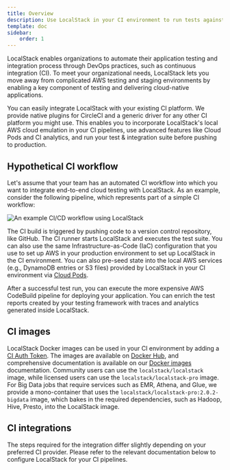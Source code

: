 ```yaml
---
title: Overview
description: Use LocalStack in your CI environment to run tests against your AWS infrastructure in a high-fidelity cloud emulator.
template: doc
sidebar:
    order: 1
---
```


LocalStack enables organizations to automate their application testing and integration process through DevOps practices, such as continuous integration (CI).
To meet your organizational needs, LocalStack lets you move away from complicated AWS testing and staging environments by enabling a key component of testing and delivering cloud-native applications.

You can easily integrate LocalStack with your existing CI platform.
We provide native plugins for CircleCI and a generic driver for any other CI platform you might use.
This enables you to incorporate LocalStack's local AWS cloud emulation in your CI pipelines, use advanced features like Cloud Pods and CI analytics, and run your test & integration suite before pushing to production.

## Hypothetical CI workflow

Let's assume that your team has an automated CI workflow into which you want to integrate end-to-end cloud testing with LocalStack.
As an example, consider the following pipeline, which represents part of a simple CI workflow:

![An example CI/CD workflow using LocalStack](/images/aws/localstack-in-ci.svg)

The CI build is triggered by pushing code to a version control repository, like GitHub.
The CI runner starts LocalStack and executes the test suite.
You can also use the same Infrastructure-as-Code (IaC) configuration that you use to set up AWS in your production environment to set up LocalStack in the CI environment.
You can also pre-seed state into the local AWS services (e.g., DynamoDB entries or S3 files) provided by LocalStack in your CI environment via [Cloud Pods](/aws/capabilities/state-management/cloud-pods).

After a successful test run, you can execute the more expensive AWS CodeBuild pipeline for deploying your application.
You can enrich the test reports created by your testing framework with traces and analytics generated inside LocalStack.

## CI images

LocalStack Docker images can be used in your CI environment by adding a [CI Auth Token](https://app.localstack.cloud/workspace/auth-tokens).
The images are available on [Docker Hub](https://hub.docker.com/r/localstack/localstack/tags), and comprehensive documentation is available on our [Docker images](https://docs.localstack.cloud/references/docker-images/) documentation.
Community users can use the `localstack/localstack` image, while licensed users can use the `localstack/localstack-pro` image.
For Big Data jobs that require services such as EMR, Athena, and Glue, we provide a mono-container that uses the `localstack/localstack-pro:2.0.2-bigdata` image, which bakes in the required dependencies, such as Hadoop, Hive, Presto, into the LocalStack image.

## CI integrations

The steps required for the integration differ slightly depending on your preferred CI provider.
Please refer to the relevant documentation below to configure LocalStack for your CI pipelines.